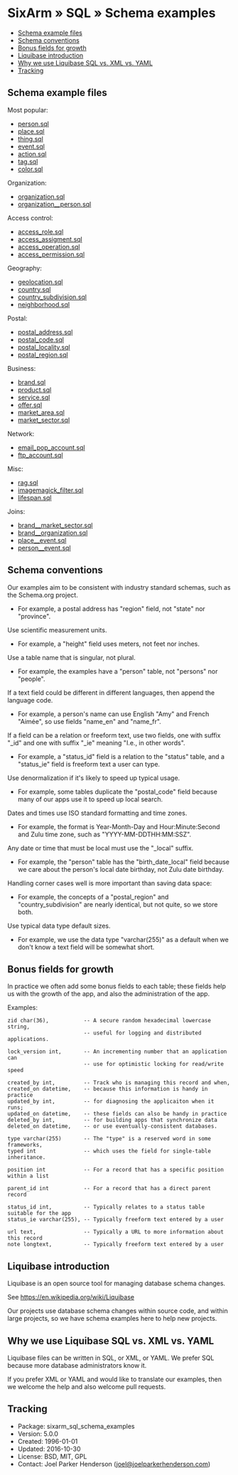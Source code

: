 # SixArm » SQL » Schema examples

* [Schema example files](#schema-example-files)
* [Schema conventions](#schema-conventions)
* [Bonus fields for growth](#bonus-fields-for-growth)
* [Liquibase introduction](#liquibase-introduction)
* [Why we use Liquibase SQL vs. XML vs. YAML](#why-we-use-liquibase-sql-xml-yaml)
* [Tracking](#tracking)


<h2><a name="schema-example-files">Schema example files</a></h2>

Most popular:
  * [person.sql](person.sql)
  * [place.sql](place.sql)
  * [thing.sql](thing.sql)
  * [event.sql](event.sql)
  * [action.sql](action.sql)
  * [tag.sql](tag.sql)
  * [color.sql](color.sql)

Organization:
  * [organization.sql](organization.sql)
  * [organization__person.sql](organization__person.sql)

Access control:
  * [access_role.sql](access_role.sql)
  * [access_assigment.sql](access_assignment.sql)
  * [access_operation.sql](access_operation.sql)
  * [access_permission.sql](access_permission.sql)

Geography:
  * [geolocation.sql](geolocation.sql)
  * [country.sql](country.sql)
  * [country_subdivision.sql](country_subdivision.sql)
  * [neighborhood.sql](neighborhood.sql)

Postal:
  * [postal_address.sql](postal_address.sql)
  * [postal_code.sql](postal_code.sql)
  * [postal_locality.sql](postal_locality.sql)
  * [postal_region.sql](postal_region.sql)

Business:
  * [brand.sql](brand.sql)
  * [product.sql](product.sql)
  * [service.sql](service.sql)
  * [offer.sql](offer.sql)
  * [market_area.sql](market_area.sql)
  * [market_sector.sql](market_sector.sql)

Network:
  * [email_pop_account.sql](email_pop_account.sql)
  * [ftp_account.sql](ftp_account.sql)

Misc:
  * [rag.sql](rag.sql)
  * [imagemagick_filter.sql](imagemagick_filter.sql)
  * [lifespan.sql](lifespan.sql)

Joins:
  * [brand__market_sector.sql](brand__sector.sql)
  * [brand__organization.sql](brand__organization.sql)
  * [place__event.sql](place__event.sql)
  * [person__event.sql](person__event.sql)


<h2><a name="schema-conventions">Schema conventions</a></h2>

Our examples aim to be consistent with industry standard schemas, such as the Schema.org project.

  * For example, a postal address has "region" field, not "state" nor "province".

Use scientific measurement units.

  * For example, a "height" field uses meters, not feet nor inches.

Use a table name that is singular, not plural.

  * For example, the examples have a "person" table, not "persons" nor "people".

If a text field could be different in different languages, then append the language code.

  * For example, a person's name can use English "Amy" and French "Aimée", so use fields "name_en" and "name_fr".

If a field can be a relation or freeform text, use two fields, one with suffix "_id" and one with suffix "_ie" meaning "I.e., in other words".

  * For example, a "status_id" field is a relation to the "status" table, and a "status_ie" field is freeform text a user can type.

Use denormalization if it's likely to speed up typical usage.

  * For example, some tables duplicate the "postal_code" field because many of our apps use it to speed up local search.

Dates and times use ISO standard formatting and time zones.

  * For example, the format is Year-Month-Day and Hour:Minute:Second and Zulu time zone, such as "YYYY-MM-DDTHH:MM:SSZ".

Any date or time that must be local must use the "_local" suffix.

  * For example, the "person" table has the "birth_date_local" field because we care about the person's local date birthday, not Zulu date birthday.

Handling corner cases well is more important than saving data space:

  * For example, the concepts of a "postal_region" and "country_subdivision" are nearly identical, but not quite, so we store both.

Use typical data type default sizes.

  * For example, we use the data type "varchar(255)" as a default when we don't know a text field will be somewhat short.


<h2><a name="bonus-fields-for-growth">Bonus fields for growth</a></h2>


In practice we often add some bonus fields to each table; these fields help us with the growth of the app, and also the administration of the app.

Examples:

    zid char(36),           -- A secure random hexadecimal lowercase string,
                            -- useful for logging and distributed applications.

    lock_version int,       -- An incrementing number that an application can
                            -- use for optimistic locking for read/write speed

    created_by int,         -- Track who is managing this record and when,
    created_on datetime,    -- because this information is handy in practice
    updated_by int,         -- for diagnosing the applicaiton when it runs;
    updated_on datetime,    -- these fields can also be handy in practice
    deleted_by int,         -- for building apps that synchronize data
    deleted_on datetime,    -- or use eventually-consistent databases.

    type varchar(255)       -- The "type" is a reserved word in some frameworks,
    typed int               -- which uses the field for single-table inheritance.

    position int            -- For a record that has a specific position within a list

    parent_id int           -- For a record that has a direct parent record

    status_id int,          -- Typically relates to a status table suitable for the app
    status_ie varchar(255), -- Typically freeform text entered by a user 

    url text,               -- Typically a URL to more information about this record
    note longtext,          -- Typically freeform text entered by a user


<h2><a name="liquibase-introduction">Liquibase introduction</a></h2>

Liquibase is an open source tool for managing database schema changes.

See https://en.wikipedia.org/wiki/Liquibase

Our projects use database schema changes within source code, and within large projects, so we have schema examples here to help new projects.


<h2><a name="why-we-use-liquibase-sql-xml-yaml">Why we use Liquibase SQL vs. XML vs. YAML</a></h2>

Liquibase files can be written in SQL, or XML, or YAML. We prefer SQL because more database administrators know it.

If you prefer XML or YAML and would like to translate our examples, then we welcome the help and also welcome pull requests.


<h2><a name="tracking">Tracking</a></h2>

* Package: sixarm_sql_schema_examples
* Version: 5.0.0
* Created: 1996-01-01
* Updated: 2016-10-30
* License: BSD, MIT, GPL
* Contact: Joel Parker Henderson (joel@joelparkerhenderson.com)
